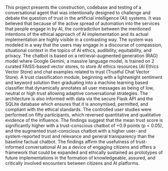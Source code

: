 This project presents the construction, codebase and testing of a conversational agent that was intentionally designed to challenge and debate the question of trust in the artificial intelligence (AI) systems. It was believed that because of the active spread of automation into the services that people engage in by AI, the contradiction between the mentioned intentions of the ethical approach of AI implementation and its actual implementation are highly visible in a contrasting way. The system was modeled in a way that the users may engage in a discourse of compassion, situational context in the topics of AI ethics, audibility, equitability, and privacy. The chatbot is based on a retrieval-augmented generation (RAG) model where Google Gemini, a massive language model, is trained on 2 curated FAISS-based vector stores, to store AI ethics resources (AI Ethics Vector Store) and chat examples related to trust (Trustful Chat Vector Store). A trust classification module, beginning with a lightweight sentiment and keyword solution then graduating into a machine learning based classifier that dynamically annotates all user messages as being of low, neutral or high trust allowing adaptive conversational strategies. The architecture is also informed with data via the secure Flask API and the SQLite database which ensures that it is anonymised, permitted, and compliant with the ethical standards. The controlled user studies were performed on fifty participants, which reversed quantitative and qualitative evidence of the influence. The findings suggest that the mean trust score is significantly higher with a trust-conscious chatbot of +0.9 points (p < 0.05), and the augmented trust-conscious chatbot with a higher user- and system-reported trust and relevance and general transparency than the baseline factual chatbot. The findings affirm the usefulness of trust-informed conversational AI as a device of engaging citizens and offers a framework that could be expanded and ethically sustained as prototypes of future implementations in the formation of knowledgeable, assured, and critically involved encounters between citizens and AI platforms.
